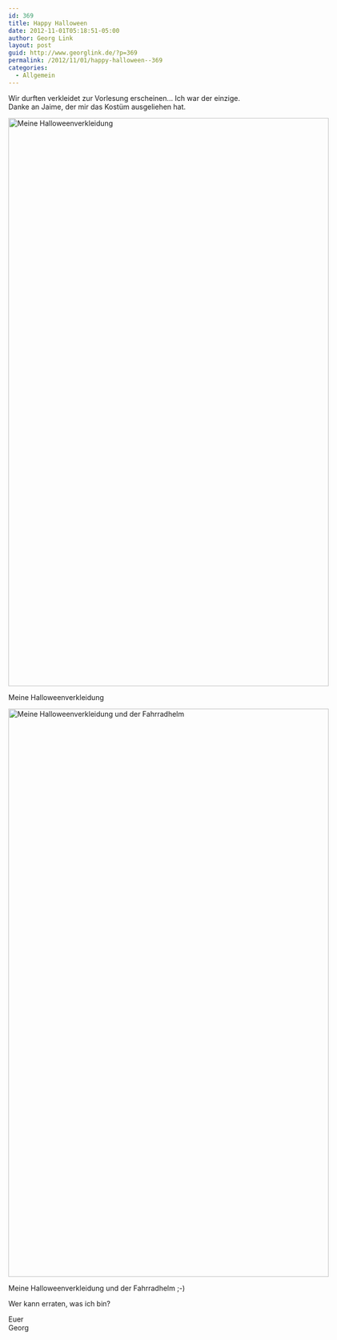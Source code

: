 ```yaml
---
id: 369
title: Happy Halloween
date: 2012-11-01T05:18:51-05:00
author: Georg Link
layout: post
guid: http://www.georglink.de/?p=369
permalink: /2012/11/01/happy-halloween--369
categories:
  - Allgemein
---
```

Wir durften verkleidet zur Vorlesung erscheinen&#8230; Ich war der einzige. Danke an Jaime, der mir das Kostüm ausgeliehen hat.

<div id="attachment_370" style="width: 650px" class="wp-caption aligncenter">
  <a href="http://www.georglink.de/media/2012/11/2012-10-31-Halloweenverkleidung.jpg"><img aria-describedby="caption-attachment-370" loading="lazy" src="http://www.georglink.de/media/2012/11/2012-10-31-Halloweenverkleidung.jpg" alt="Meine Halloweenverkleidung" title="2012-10-31 Halloweenverkleidung" width="640" height="1135" class="size-full wp-image-370" srcset="http://www.georglink.de/media/2012/11/2012-10-31-Halloweenverkleidung.jpg 640w, http://www.georglink.de/media/2012/11/2012-10-31-Halloweenverkleidung-169x300.jpg 169w, http://www.georglink.de/media/2012/11/2012-10-31-Halloweenverkleidung-577x1024.jpg 577w" sizes="(max-width: 640px) 100vw, 640px" /></a>
  
  <p id="caption-attachment-370" class="wp-caption-text">
    Meine Halloweenverkleidung
  </p>
</div>

<div id="attachment_371" style="width: 650px" class="wp-caption aligncenter">
  <a href="http://www.georglink.de/media/2012/11/2012-10-31-Halloweenverkleidung_mitFahrradhelm.jpg"><img aria-describedby="caption-attachment-371" loading="lazy" src="http://www.georglink.de/media/2012/11/2012-10-31-Halloweenverkleidung_mitFahrradhelm.jpg" alt="Meine Halloweenverkleidung und der Fahrradhelm" title="2012-10-31 Halloweenverkleidung_mitFahrradhelm" width="640" height="1135" class="size-full wp-image-371" srcset="http://www.georglink.de/media/2012/11/2012-10-31-Halloweenverkleidung_mitFahrradhelm.jpg 640w, http://www.georglink.de/media/2012/11/2012-10-31-Halloweenverkleidung_mitFahrradhelm-169x300.jpg 169w, http://www.georglink.de/media/2012/11/2012-10-31-Halloweenverkleidung_mitFahrradhelm-577x1024.jpg 577w" sizes="(max-width: 640px) 100vw, 640px" /></a>
  
  <p id="caption-attachment-371" class="wp-caption-text">
    Meine Halloweenverkleidung und der Fahrradhelm ;-)
  </p>
</div>

Wer kann erraten, was ich bin?

Euer  
Georg
